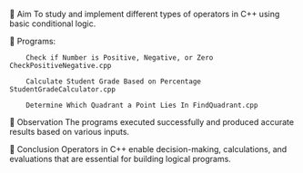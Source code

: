 🔹 Aim To study and implement different types of operators in C++ using basic conditional logic.

🔹 Programs:

        Check if Number is Positive, Negative, or Zero CheckPositiveNegative.cpp

        Calculate Student Grade Based on Percentage StudentGradeCalculator.cpp

        Determine Which Quadrant a Point Lies In FindQuadrant.cpp

🔹 Observation The programs executed successfully and produced accurate results based on various inputs.

🔹 Conclusion Operators in C++ enable decision-making, calculations, and evaluations that are essential for building logical programs.
